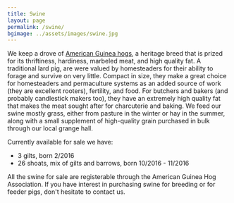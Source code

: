 ```yaml
---
title: Swine
layout: page
permalink: /swine/
bgimage: ../assets/images/swine.jpg
---
```


We keep a drove of [American Guinea
hogs](https://livestockconservancy.org/index.php/heritage/internal/guineahog),
a heritage breed that is prized for its thriftiness, hardiness, marbeled meat,
and high quality fat. A traditional lard pig, are were valued by homesteaders
for their ability to forage and survive on very little. Compact in size, they
make a great choice for homesteaders and permaculture systems as an added
source of work (they are excellent rooters), fertility, and food. For butchers
and bakers (and probably candlestick makers too), they have an extremely high
quality fat that makes the meat sought after for charcuterie and baking. We
feed our swine mostly grass, either from pasture in the winter or hay in the
summer, along with a small supplement of high-quality grain purchased in bulk
through our local grange hall.

Currently available for sale we have:

- 3 gilts, born 2/2016
- 26 shoats, mix of gilts and barrows, born 10/2016 - 11/2016

All the swine for sale are registerable through the American Guinea Hog Association. 
If you have interest in purchasing swine for breeding or for feeder pigs, don't
hesitate to contact us. 
